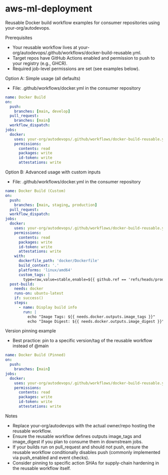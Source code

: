 # aws-ml-deployment

Reusable Docker build workflow examples for consumer repositories using your-org/autodevops.

Prerequisites
- Your reusable workflow lives at your-org/autodevops/.github/workflows/docker-build-reusable.yml.
- Target repos have GitHub Actions enabled and permission to push to your registry (e.g., GHCR).
- Required job-level permissions are set (see examples below).

Option A: Simple usage (all defaults)
- File: .github/workflows/docker.yml in the consumer repository

```yaml
name: Docker Build
on:
  push:
    branches: [main, develop]
  pull_request:
    branches: [main]
  workflow_dispatch:
jobs:
  docker:
    uses: your-org/autodevops/.github/workflows/docker-build-reusable.yml@main
    permissions:
      contents: read
      packages: write
      id-token: write
      attestations: write
```

Option B: Advanced usage with custom inputs
- File: .github/workflows/docker.yml in the consumer repository

```yaml
name: Docker Build (Custom)
on:
  push:
    branches: [main, staging, production]
  pull_request:
  workflow_dispatch:
jobs:
  docker:
    uses: your-org/autodevops/.github/workflows/docker-build-reusable.yml@main
    permissions:
      contents: read
      packages: write
      id-token: write
      attestations: write
    with:
      dockerfile_path: 'docker/Dockerfile'
      build_context: '.'
      platforms: 'linux/amd64'
      custom_tags: |
        type=raw,value=stable,enable=${{ github.ref == 'refs/heads/production' }}
  post-build:
    needs: docker
    runs-on: ubuntu-latest
    if: success()
    steps:
      - name: Display build info
        run: |
          echo "Image Tags: ${{ needs.docker.outputs.image_tags }}"
          echo "Image Digest: ${{ needs.docker.outputs.image_digest }}"
```

Version pinning example
- Best practice: pin to a specific version/tag of the reusable workflow instead of @main

```yaml
name: Docker Build (Pinned)
on:
  push:
    branches: [main]
jobs:
  docker:
    uses: your-org/autodevops/.github/workflows/docker-build-reusable.yml@v1.0.0
    permissions:
      contents: read
      packages: write
      id-token: write
      attestations: write
```

Notes
- Replace your-org/autodevops with the actual owner/repo hosting the reusable workflow.
- Ensure the reusable workflow defines outputs image_tags and image_digest if you plan to consume them in downstream jobs.
- If your builds run on pull_request and should not push, ensure the reusable workflow conditionally disables push (commonly implemented via push_enabled and event checks).
- Consider pinning to specific action SHAs for supply-chain hardening in the reusable workflow itself.
